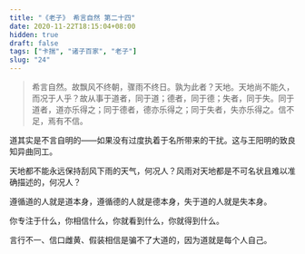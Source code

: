 ```yaml
---
title: "《老子》 希言自然 第二十四"
date: 2020-11-22T18:15:04+08:00
hidden: true
draft: false
tags: ["卡揣", "诸子百家", "老子"]
slug: "24"
---
```


> 希言自然。故飘风不终朝，骤雨不终日。孰为此者？天地。天地尚不能久，而况于人乎？故从事于道者，同于道；德者，同于德；失者，同于失。同于道者，道亦乐得之；同于德者，德亦乐得之；同于失者，失亦乐得之。信不足，焉有不信。

道其实是不言自明的——如果没有过度执着于名所带来的干扰。这与王阳明的致良知异曲同工。

天地都不能永远保持刮风下雨的天气，何况人？风雨对天地都是不可名状且难以准确描述的，何况人？

遵循道的人就是道本身，遵循德的人就是德本身，失于道的人就是失本身。

你专注于什么，你相信什么，你就看到什么，你就得到什么。

言行不一、信口雌黄、假装相信是骗不了大道的，因为道就是每个人自己。
